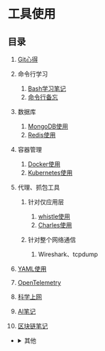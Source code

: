 # 工具使用

## 目录
1. [Git心得](./Git心得/README.md)
2. 命令行学习

    1. [Bash学习笔记](./Bash学习笔记/README.md)
    2. [命令行备忘](./命令行备忘/README.md)
3. 数据库

    1. [MongoDB使用](./MongoDB使用/README.md)
    2. [Redis使用](./Redis使用/README.md)
4. 容器管理

   1. [Docker使用](./Docker使用/README.md)
   2. [Kubernetes使用](./Kubernetes使用/README.md)
5. 代理、抓包工具

    1. 针对仅应用层

        1. [whistle使用](./whistle使用/README.md)
        2. [Charles使用](./Charles使用/README.md)
    2. 针对整个网络通信

        1. Wireshark、tcpdump
6. [YAML使用](./YAML使用/README.md)
7. [OpenTelemetry](./OpenTelemetry/README.md)
8. [科学上网](./科学上网/README.md)
9. [AI笔记](./AI笔记/README.md)
10. [区块链笔记](./区块链笔记/README.md)

- <details>

    <summary>其他</summary>

    1. [IDEs设置](./IDEs设置/README.md)
    2. [Google搜索技巧](./Google搜索技巧/README.md)
    </details>
